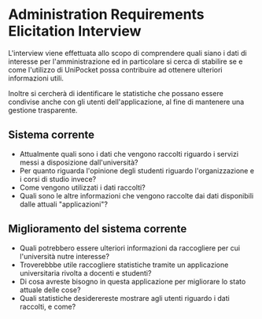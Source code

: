 # Administration Requirements Elicitation Interview

L'interview viene effettuata allo scopo di comprendere quali siano i dati di interesse per l'amministrazione ed in particolare si cerca di stabilire se e come l'utilizzo di UniPocket possa contribuire ad ottenere ulteriori informazioni utili.

Inoltre si cercherà di identificare le statistiche che possano essere condivise anche con gli utenti dell'applicazione, al fine di mantenere una gestione trasparente.

## Sistema corrente

<!-- vanno motivate le domande -->

- Attualmente quali sono i dati che vengono raccolti riguardo i servizi messi a disposizione dall'università?
- Per quanto riguarda l'opinione degli studenti riguardo l'organizzazione e i corsi di studio invece?
- Come vengono utilizzati i dati raccolti?
- Quali sono le altre informazioni che vengono raccolte dai dati disponibili dalle attuali "applicazioni"? 
  <!--
  "Come viene effettuata al momento l'analisi dei questionari svolti da studenti e professori?"
  !!! che senso ha questa domanda? le amministrazioni usano l'app solo per raccogliere dati non hanno una schermata a loro dedicata dove visualizzare grafici etc
  "Essa produce risultati considerevoli utili al miglioramento dei servizi?"-->

## Miglioramento del sistema corrente

- Quali potrebbero essere ulteriori informazioni da raccogliere per cui l'università nutre interesse?
- Troverebbbe utile raccogliere statistiche tramite un applicazione universitaria rivolta a docenti e studenti?
- Di cosa avreste bisogno in questa applicazione per migliorare lo stato attuale delle cose?
- Quali statistiche desiderereste mostrare agli utenti  riguardo i dati raccolti, e come?

